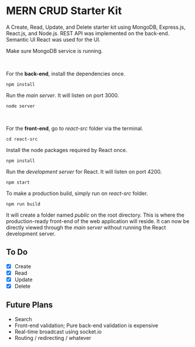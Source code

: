 # MERN CRUD Starter Kit

A Create, Read, Update, and Delete starter kit using MongoDB, Express.js, React.js, and Node.js. REST API was implemented on the back-end. Semantic UI React was used for the UI.

Make sure MongoDB service is running.

<br>

For the **back-end**, install the dependencies once.
```
npm install
```
Run the *main server*. It will listen on port 3000.
```
node server
``` 

<br>

For the **front-end**, go to *react-src* folder via the terminal.

```
cd react-src
```

Install the node packages required by React once.
```
npm install
```

Run the *development server* for React. It will listen on port 4200.
```
npm start
```

To make a production build, simply run on *react-src* folder.
```
npm run build
```

It will create a folder named *public* on the root directory. This is where the production-ready front-end of the web application will reside. It can now be directly viewed through the *main server* without running the React development server.

## To Do

- [x] Create
- [x] Read
- [x] Update
- [x] Delete

## Future Plans

* Search
* Front-end validation; Pure back-end validation is expensive
* Real-time broadcast using socket.io
* Routing / redirecting / whatever
